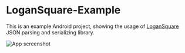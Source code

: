 # LoganSquare-Example
This is an example Android project, showing the usage of [LoganSquare](https://github.com/bluelinelabs/LoganSquare) JSON parsing and serializing library.

![App screenshot](http://i1155.photobucket.com/albums/p549/Antonina_Tkachuk/logan-square-example-android-nexus-5_zpsyp2cahtg.png)
